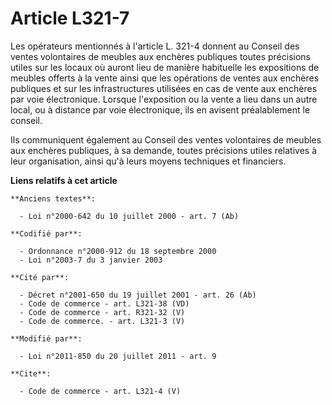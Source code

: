 # Article L321-7

Les opérateurs mentionnés à l'article L. 321-4 donnent au Conseil des ventes volontaires de meubles aux enchères publiques
toutes précisions utiles sur les locaux où auront lieu de manière habituelle les expositions de meubles offerts à la vente
ainsi que les opérations de ventes aux enchères publiques et sur les infrastructures utilisées en cas de vente aux enchères
par voie électronique. Lorsque l'exposition ou la vente a lieu dans un autre local, ou à distance par voie électronique, ils
en avisent préalablement le conseil. 

Ils communiquent également au Conseil des ventes volontaires de meubles aux enchères publiques, à sa demande, toutes
précisions utiles relatives à leur organisation, ainsi qu'à leurs moyens techniques et financiers.

**Liens relatifs à cet article**

	**Anciens textes**:

	  - Loi n°2000-642 du 10 juillet 2000 - art. 7 (Ab)

	**Codifié par**:

	  - Ordonnance n°2000-912 du 18 septembre 2000
	  - Loi n°2003-7 du 3 janvier 2003

	**Cité par**:

	  - Décret n°2001-650 du 19 juillet 2001 - art. 26 (Ab)
	  - Code de commerce - art. L321-38 (VD)
	  - Code de commerce - art. R321-32 (V)
	  - Code de commerce. - art. L321-3 (V)

	**Modifié par**:

	  - Loi n°2011-850 du 20 juillet 2011 - art. 9

	**Cite**:

	  - Code de commerce - art. L321-4 (V)
